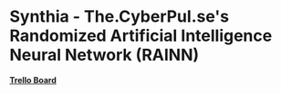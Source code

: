 # Synthia - The.CyberPul.se's Randomized Artificial Intelligence Neural Network (RAINN)

**[Trello Board](https://trello.com/b/CWghudoS/synthia)**
